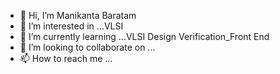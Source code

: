 - 👋 Hi, I’m Manikanta Baratam
- 👀 I’m interested in ...VLSI
- 🌱 I’m currently learning ...VLSI Design Verification_Front End
- 💞️ I’m looking to collaborate on ...
- 📫 How to reach me ...

<!---
MB406/MB406 is a ✨ special ✨ repository because its `README.md` (this file) appears on your GitHub profile.
You can click the Preview link to take a look at your changes.
--->
